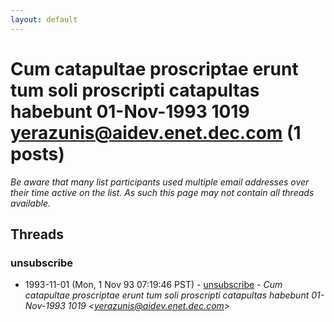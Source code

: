 ```yaml
---
layout: default
---
```


# Cum catapultae proscriptae erunt tum soli proscripti catapultas habebunt  01-Nov-1993 1019 <yerazunis@aidev.enet.dec.com> (1 posts)

_Be aware that many list participants used multiple email addresses over their time active on the list. As such this page may not contain all threads available._

## Threads

### unsubscribe
+ 1993-11-01 (Mon, 1 Nov 93 07:19:46 PST) - [unsubscribe](/archive/1993/11/63f87bddcbef74d982d69df3846a67fa5e2bd97eba8d18f50baf92b23f90f41e) - _Cum catapultae proscriptae erunt tum soli proscripti catapultas habebunt  01-Nov-1993 1019 \<yerazunis@aidev.enet.dec.com\>_

